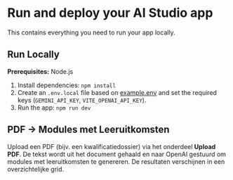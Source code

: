 # Run and deploy your AI Studio app

This contains everything you need to run your app locally.

## Run Locally

**Prerequisites:**  Node.js


1. Install dependencies:
   `npm install`
2. Create an `.env.local` file based on [example.env](example.env) and set the required keys (`GEMINI_API_KEY`, `VITE_OPENAI_API_KEY`).
3. Run the app:
   `npm run dev`

## PDF → Modules met Leeruitkomsten

Upload een PDF (bijv. een kwalificatiedossier) via het onderdeel **Upload PDF**. De tekst wordt uit het document gehaald en naar OpenAI gestuurd om modules met leeruitkomsten te genereren. De resultaten verschijnen in een overzichtelijke grid.
